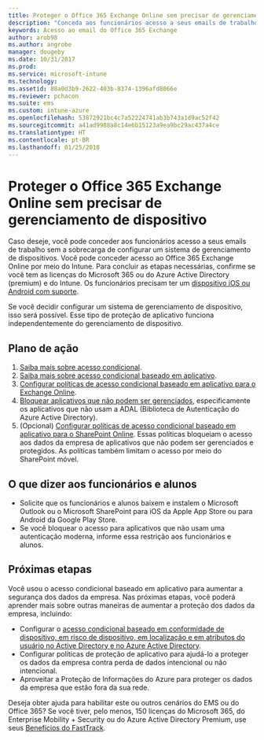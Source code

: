 ```yaml
---
title: Proteger o Office 365 Exchange Online sem precisar de gerenciamento de dispositivo
description: "Conceda aos funcionários acesso a seus emails de trabalho. Não é necessário nenhum gerenciamento de dispositivo."
keywords: Acesso ao email do Office 365 Exchange
author: arob98
ms.author: angrobe
manager: dougeby
ms.date: 10/31/2017
ms.prod: 
ms.service: microsoft-intune
ms.technology: 
ms.assetid: 88a0d3b9-2622-403b-8374-1396afd8066e
ms.reviewer: pchacon
ms.suite: ems
ms.custom: intune-azure
ms.openlocfilehash: 53872921bc4c7a52224741ab3b743a1d9ac52f42
ms.sourcegitcommit: a41ad9988a8c14e6b15123a9ea9bc29ac437a4ce
ms.translationtype: HT
ms.contentlocale: pt-BR
ms.lasthandoff: 01/25/2018
---
```

# <a name="protect-office-365-exchange-online-without-requiring-device-management"></a>Proteger o Office 365 Exchange Online sem precisar de gerenciamento de dispositivo

Caso deseje, você pode conceder aos funcionários acesso a seus emails de trabalho sem a sobrecarga de configurar um sistema de gerenciamento de dispositivos. Você pode conceder acesso ao Office 365 Exchange Online por meio do Intune. Para concluir as etapas necessárias, confirme se você tem as licenças do Microsoft 365 ou do Azure Active Directory (premium) e do Intune. Os funcionários precisam ter um [dispositivo iOS ou Android com suporte](supported-devices-browsers.md). 

Se você decidir configurar um sistema de gerenciamento de dispositivo, isso será possível. Esse tipo de proteção de aplicativo funciona independentemente do gerenciamento de dispositivo. 

## <a name="action-plan"></a>Plano de ação

1. [Saiba mais sobre acesso condicional](conditional-access.md). 
2. [Saiba mais sobre acesso condicional baseado em aplicativo](app-based-conditional-access-intune.md).
3. [Configurar políticas de acesso condicional baseado em aplicativo para o Exchange Online](app-based-conditional-access-intune-create.md).
4. [Bloquear aplicativos que não podem ser gerenciados](app-modern-authentication-block.md), especificamente os aplicativos que não usam a ADAL (Biblioteca de Autenticação do Azure Active Directory).
5. (Opcional) [Configurar políticas de acesso condicional baseado em aplicativo para o SharePoint Online](app-based-conditional-access-intune-create.md). Essas políticas bloqueiam o acesso aos dados da empresa de aplicativos que não podem ser gerenciados e protegidos. As políticas também limitam o acesso por meio do SharePoint móvel. 

## <a name="what-to-tell-employees-and-students"></a>O que dizer aos funcionários e alunos

* Solicite que os funcionários e alunos baixem e instalem o Microsoft Outlook ou o Microsoft SharePoint para iOS da Apple App Store ou para Android da Google Play Store. 
* Se você bloquear o acesso para aplicativos que não usam uma autenticação moderna, informe essa restrição aos funcionários e alunos. 

## <a name="next-steps"></a>Próximas etapas

Você usou o acesso condicional baseado em aplicativo para aumentar a segurança dos dados da empresa. Nas próximas etapas, você poderá aprender mais sobre outras maneiras de aumentar a proteção dos dados da empresa, incluindo: 

* Configurar o [acesso condicional baseado em conformidade de dispositivo, em risco de dispositivo, em localização e em atributos do usuário no Active Directory e no Azure Active Directory](https://docs.microsoft.com/azure/active-directory/active-directory-conditional-access-azure-portal).  
* Configurar políticas de proteção de aplicativo para ajudá-lo a proteger os dados da empresa contra perda de dados intencional ou não intencional. 
* Aproveitar a Proteção de Informações do Azure para proteger os dados da empresa que estão fora da sua rede. 

Deseja obter ajuda para habilitar este ou outros cenários do EMS ou do Office 365? Se você tiver, pelo menos, 150 licenças do Microsoft 365, do Enterprise Mobility + Security ou do Azure Active Directory Premium, use seus [Benefícios do FastTrack](https://docs.microsoft.com/enterprise-mobility-security/solutions/enterprise-mobility-fasttrack-program). 